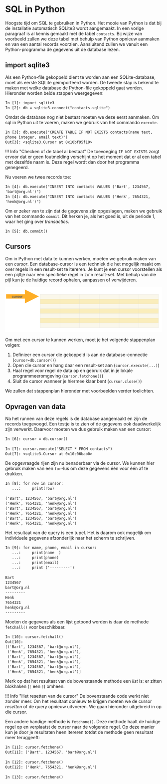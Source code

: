 # SQL in Python

Hoogste tijd om SQL te gebruiken in Python. Het mooie van Python is dat bij de installatie automatisch SQLite3 wordt aangemaakt. In een vorige paragraaf is al kennis gemaakt met de tabel `contacts`. Bij wijze van voorbeeld zullen we deze tabel met behulp van Python opnieuw aanmaken en van een aantal records voorzien. Aansluitend zullen we vanuit een Python-programma de gegevens uit de database lezen.

## import sqlite3

Als een Python-file gekoppeld dient te worden aan een SQLite-database, moet als eerste SQLite geïmporteerd worden. De tweede stap is bekend te maken met welke database de Python-file gekoppeld gaat worden. Hieronder worden beide stappen weergegeven:


```ipyton
In [1]: import sqlite3
In [2]: db = sqlite3.connect("contacts.sqlite")
```

Omdat de database nog niet bestaat moeten we deze eerst aanmaken. Om sql in Python uit te voeren, maken we gebruik van het commando `execute`.

```ipython
In [3]: db.execute("CREATE TABLE IF NOT EXISTS contacts(name text, phone integer, email text)")
Out[3]: <sqlite3.Cursor at 0x10bf95f10>
```

!!! Info "Checken of de tabel al bestaat"
    De toevoeging `IF NOT EXISTS` zorgt ervoor dat er geen foutmelding verschijnt op het moment dat er al een tabel met dezelfde naam is. Deze regel wordt dan door het programma genegeerd.

Nu voeren we twee records toe:

```ipython
In [4]: db.execute("INSERT INTO contacts VALUES ('Bart', 1234567, 'bart@org.nl')")
In [4]: db.execute("INSERT INTO contacts VALUES ('Henk', 7654321, 'henk@org.nl')")
```

Om er zeker van te zijn dat de gegevens zijn opgeslagen, maken we gebruik van het commando `commit`. Dit herken je, als het goed is, uit de periode 1, waar het ging over *transacties*.

```ipython
In [5]: db.commit()
```

## Cursors

Om in Python met data te kunnen werken, moeten we gebruik maken van een *cursor*.  Een database-cursor is een techniek die het mogelijk maakt om over regels in een result-set te itereren. Je kunt je een cursor voorstellen als een pijltje naar een specifieke regel in zo'n result-set. Met behulp van die pijl kun je de huidige record ophalen, aanpassen of verwijderen.

![Database cursor](imgs/cursor.png)

Om met een cursor te kunnen werken, moet je het volgende stappenplan volgen:

1. Definieer een cursor die gekoppeld is aan de database-connectie (`cursor=db.cursor()`)
2. Open die cursor en hang daar een result-set aan (`cursor.execute(...)`)
3. Haal regel voor regel de data op en gebruik dat in je lokale programmeeromgeving (`cursor.fetchone()`)
4. Sluit de cursor wanneer je hiermee klaar bent (`cursor.close()`)

We zullen dat stappenplan hieronder met voorbeelden verder toelichten.


## Opvragen van data

Na het runnen van deze regels is de database aangemaakt en zijn de records toegevoegd. Een testje is te zien of de gegevens ook daadwerkelijk zijn verwerkt. Daarvoor moeten we dus gebruik maken van een cursor:

```ipython
In [6]: cursor = db.cursor()

In [7]: cursor.execute("SELECT * FROM contacts")
Out[7]: <sqlite3.Cursor at 0x10c06bab0> 
```

De opgevraagde rijen zijn nu benaderbaar via de cursor. We kunnen hier gebruik maken van een `for`-lus om deze gegevens één voor één af te drukken. 

```ipython
In [8]: for row in cursor:
   ...:     print(row)

('Bart', 1234567, 'bart@org.nl')
('Henk', 7654321, 'henk@org.nl')
('Bart', 1234567, 'bart@org.nl')
('Henk', 7654321, 'henk@org.nl')
('Bart', 1234567, 'bart@org.nl')
('Henk', 7654321, 'henk@org.nl')
```

Het resultaat van de query is een tupel. Het is daarom ook mogelijk om individuele gegevens afzonderlijk naar het scherm te schrijven.

```ipython
In [9]: for name, phone, email in cursor:
   ...:     print(name  )
   ...:     print(phone)
   ...:     print(email)
   ...:     print ('---------')

Bart
1234567
bart@org.nl
---------
Henk
7654321
henk@org.nl
---------
```

Moeten de gegevens als een lijst getoond worden is daar de methode `fetchall()` voor beschikbaar.

```ipython
In [10]: cursor.fetchall()
Out[10]: 
[('Bart', 1234567, 'bart@org.nl'),
 ('Henk', 7654321, 'henk@org.nl'),
 ('Bart', 1234567, 'bart@org.nl'),
 ('Henk', 7654321, 'henk@org.nl'),
 ('Bart', 1234567, 'bart@org.nl'),
 ('Henk', 7654321, 'henk@org.nl')]
```

Merk op dat het resultaat van de bovenstaande methode een *list* is: er zitten blokhaken (`[` een `]`) omheen.

!!! Info "Het resetten van de cursor"
    De bovenstaande code werkt niet zonder meer. Om het resultaat opnieuw te krijgen moeten we de cursor *resetten* of de query opnieuw uitvoeren. We gaan hieronder uitgebreid in op die cursor.

Een andere handige methode is `fetchone()`. Deze methode haalt de huidige regel op en verplaatst de cursor naar de volgende regel. Op deze manier kun je door je resultaten heen itereren totdat de methode geen resultaat meer teruggeeft:

```ipython
In [11]: cursor.fetchone()
Out[11]: ('Bart', 1234567, 'bart@org.nl')

In [12]: cursor.fetchone()
Out[12]: ('Henk', 7654321, 'henk@org.nl')

In [13]: cursor.fetchone()
```

